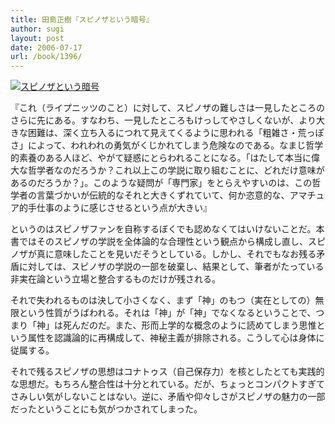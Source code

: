 ```yaml
---
title: 田島正樹『スピノザという暗号』
author: sugi
layout: post
date: 2006-07-17
url: /book/1396/
---
```

<a href="http://www.amazon.co.jp/exec/obidos/ASIN/4787210319/chezsugi-22/ref=nosim/" name="amazletlink" target="_blank"><img src="http://i0.wp.com/ec2.images-amazon.com/images/I/61K2FHQRSEL.SL160.jpg?w=660" alt="スピノザという暗号" class="alignleft" data-recalc-dims="1" /></a>

『これ（ライプニッツのこと）に対して、スピノザの難しさは一見したところのさらに先にある。すなわち、一見したところもけっしてやさしくないが、より大きな困難は、深く立ち入るにつれて見えてくるように思われる「粗雑さ・荒っぽさ」によって、われわれの勇気がくじかれてしまう危険なのである。なまじ哲学的素養のある人ほど、やがて疑惑にとらわれることになる。「はたして本当に偉大な哲学者なのだろうか？これ以上この学説に取り組むことに、どれだけ意味があるのだろうか？」。このような疑問が「専門家」をとらえやすいのは、この哲学者の言葉づかいが伝統的なそれと大きくずれていて、何か恣意的な、アマチュア的手仕事のように感じさせるという点が大きい』

というのはスピノザファンを自称するぼくでも認めなくてはいけないことだ。本書ではそのスピノザの学説を全体論的な合理性という観点から構成し直し、スピノザが真に意味したことを見いだそうとしている。しかし、それでもなお残る矛盾に対しては、スピノザの学説の一部を破棄し、結果として、筆者がたっている非実在論という立場と整合するものだけが残される。

それで失われるものは決して小さくなく、まず「神」のもつ（実在としての）無限という性質がうばわれる。それは「神」が「神」でなくなるということで、つまり「神」は死んだのだ。また、形而上学的な概念のように読めてしまう思惟という属性を認識論的に再構成して、神秘主義が排除される。こうして心は身体に従属する。

それで残るスピノザの思想はコナトゥス（自己保存力）を核としたとても実践的な思想だ。もちろん整合性は十分とれている。だが、ちょっとコンパクトすぎてさみしい気がしないことはない。逆に、矛盾や仰々しさがスピノザの魅力の一部だったということにも気がつかされてしまった。

